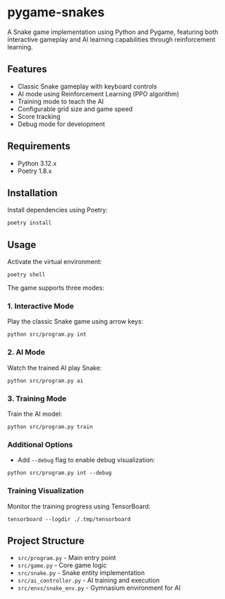 # pygame-snakes

A Snake game implementation using Python and Pygame, featuring both interactive gameplay and AI learning capabilities through reinforcement learning.

## Features

- Classic Snake gameplay with keyboard controls
- AI mode using Reinforcement Learning (PPO algorithm)
- Training mode to teach the AI
- Configurable grid size and game speed
- Score tracking
- Debug mode for development

## Requirements

- Python 3.12.x
- Poetry 1.8.x

## Installation

Install dependencies using Poetry:
```shell
poetry install
```

## Usage

Activate the virtual environment:
```shell
poetry shell
```

The game supports three modes:

### 1. Interactive Mode
Play the classic Snake game using arrow keys:
```shell
python src/program.py int
```

### 2. AI Mode
Watch the trained AI play Snake:
```shell
python src/program.py ai
```

### 3. Training Mode
Train the AI model:
```shell
python src/program.py train
```

### Additional Options

- Add `--debug` flag to enable debug visualization:
```shell
python src/program.py int --debug
```

### Training Visualization

Monitor the training progress using TensorBoard:
```shell
tensorboard --logdir ./.tmp/tensorboard
```

## Project Structure

- `src/program.py` - Main entry point
- `src/game.py` - Core game logic
- `src/snake.py` - Snake entity implementation
- `src/ai_controller.py` - AI training and execution
- `src/envs/snake_env.py` - Gymnasium environment for AI